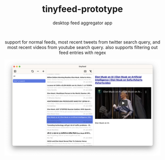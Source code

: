<div align="center">

  <h1>tinyfeed-prototype</h1>
  
  desktop feed aggregator app
  
  <br>
  
  support for normal feeds, most recent tweets from twitter search query, and most recent videos from youtube search query. also supports filtering out feed entries with regex

</div>

![](./preview.png)

